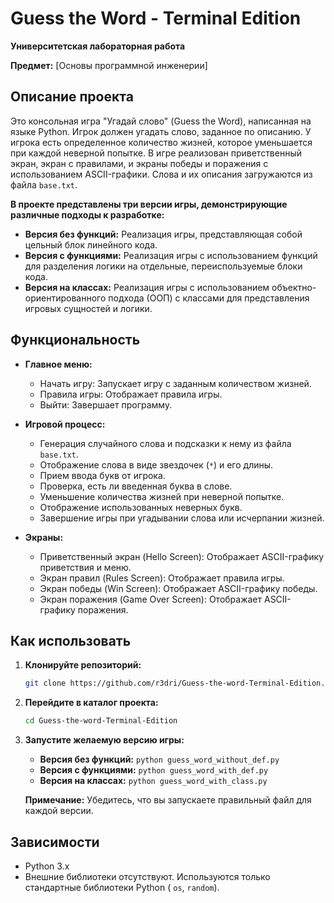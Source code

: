 # Guess the Word - Terminal Edition

**Университетская лабораторная работа**

**Предмет:** [Основы программной инженерии]

## Описание проекта

Это консольная игра "Угадай слово" (Guess the Word), написанная на языке Python.  Игрок должен угадать слово, заданное по описанию. У игрока есть определенное количество жизней, которое уменьшается при каждой неверной попытке.  В игре реализован приветственный экран, экран с правилами, и экраны победы и поражения с использованием ASCII-графики. Слова и их описания загружаются из файла `base.txt`.

**В проекте представлены три версии игры, демонстрирующие различные подходы к разработке:**

*   **Версия без функций:**  Реализация игры, представляющая собой цельный блок линейного кода.
*   **Версия с функциями:**  Реализация игры с использованием функций для разделения логики на отдельные, переиспользуемые блоки кода.
*   **Версия на классах:**  Реализация игры с использованием объектно-ориентированного подхода (ООП) с классами для представления игровых сущностей и логики.

## Функциональность

*   **Главное меню:**
    *   Начать игру: Запускает игру с заданным количеством жизней.
    *   Правила игры: Отображает правила игры.
    *   Выйти: Завершает программу.

*   **Игровой процесс:**
    *   Генерация случайного слова и подсказки к нему из файла `base.txt`.
    *   Отображение слова в виде звездочек (`*`) и его длины.
    *   Прием ввода букв от игрока.
    *   Проверка, есть ли введенная буква в слове.
    *   Уменьшение количества жизней при неверной попытке.
    *   Отображение использованных неверных букв.
    *   Завершение игры при угадывании слова или исчерпании жизней.

*   **Экраны:**
    *   Приветственный экран (Hello Screen): Отображает ASCII-графику приветствия и меню.
    *   Экран правил (Rules Screen): Отображает правила игры.
    *   Экран победы (Win Screen): Отображает ASCII-графику победы.
    *   Экран поражения (Game Over Screen): Отображает ASCII-графику поражения.

## Как использовать

1.  **Клонируйте репозиторий:**

    ```bash
    git clone https://github.com/r3dri/Guess-the-word-Terminal-Edition.git
    ```

2.  **Перейдите в каталог проекта:**

    ```bash
    cd Guess-the-word-Terminal-Edition
    ```

3.  **Запустите желаемую версию игры:**

    *   **Версия без функций:** `python guess_word_without_def.py`
    *   **Версия с функциями:** `python guess_word_with_def.py`
    *   **Версия на классах:** `python guess_word_with_class.py`

    **Примечание:** Убедитесь, что вы запускаете правильный файл для каждой версии.

## Зависимости

*   Python 3.x
*   Внешние библиотеки отсутствуют.  Используются только стандартные библиотеки Python ( `os`, `random`).

